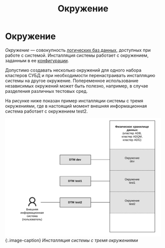 ﻿---
layout: default
title: Окружение
nav_order: 3
parent: Основные понятия
grand_parent: Обзор понятий, компонентов и связей
has_children: false
has_toc: false
---

# Окружение

_Окружение_ — совокупность [логических баз данных](../Логическая_база_данных/Логическая_база_данных.md), 
доступных при работе с системой. Инсталляция системы работает с окружением, заданным в ее [конфигурации](../../../Эксплуатация/Конфигурация/Конфигурация.md).

Допустимо создавать несколько окружений для одного набора кластеров СУБД и при необходимости перенастраивать
инсталляцию системы на другое окружение. Попеременное использование независимых окружений может быть полезно,
например, в случае разделения различных тестовых сред.

На рисунке ниже показан пример инсталляции системы с тремя окружениями, где в настоящий момент внешняя информационная
система работает с окружением test2.

![](Окружение.svg)
{:.image-caption}
*Инсталляция системы с тремя окружениями*